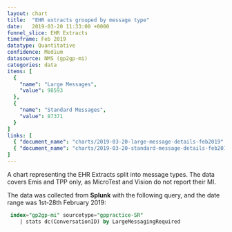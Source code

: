 ```yaml
---
layout: chart
title:  "EHR extracts grouped by message type"
date:   2019-03-20 11:33:00 +0000
funnel_slice: EHR Extracts
timeframe: Feb 2019
datatype: Quantitative
confidence: Medium
datasource: NMS (gp2gp-mi)
categories: data  
items: [
  {
    "name": "Large Messages",
    "value": 98593
  },
  {
    "name": "Standard Messages",
    "value": 87371
  }
]
links: [
  { "document_name": "charts/2019-03-20-large-message-details-feb2019" },
  { "document_name": "charts/2019-03-20-standard-message-details-feb2019" }
] 
---
```

A chart representing the EHR Extracts split into message types. The data covers Emis and TPP only, as MicroTest and Vision do not report their MI.

The data was collected from **Splunk** with the following query, and the date range was 1st-28th February 2019:

```sql
 index="gp2gp-mi" sourcetype="gppractice-SR"
    | stats dc(ConversationID) by LargeMessagingRequired
```
